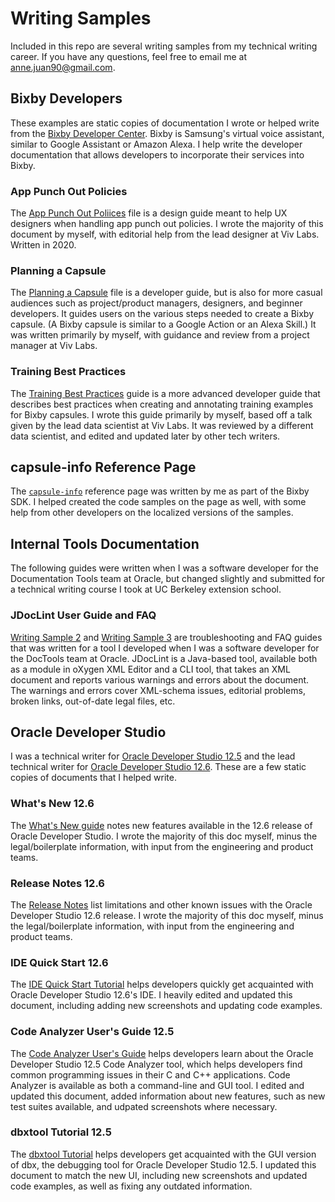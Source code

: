 # Writing Samples

Included in this repo are several writing samples from my technical writing career. If you have any questions, feel free to email me at <anne.juan90@gmail.com>.

## Bixby Developers 

These examples are static copies of documentation I wrote or helped write from the [Bixby Developer Center](https://bixbydevelopers.com/). Bixby is Samsung's virtual voice assistant, similar to Google Assistant or Amazon Alexa. I help write the developer documentation that allows developers to incorporate their services into Bixby.

### App Punch Out Policies

The [App Punch Out Poliices](https://github.com/annejuan90/writing_samples/blob/8d0b48b23ecafc3a4992a0a34b7e0242f6f12416/App%20Punch%20Out%20Policies%20_%20Bixby%20Developer%20Center.pdf) file is a design guide meant to help UX designers when handling app punch out policies. I wrote the majority of this document by myself, with editorial help from the lead designer at Viv Labs. Written in 2020.

### Planning a Capsule

The [Planning a Capsule](https://github.com/annejuan90/writing_samples/blob/8d0b48b23ecafc3a4992a0a34b7e0242f6f12416/Planning%20a%20Capsule%20_%20Bixby%20Developer%20Center.pdf) file is a developer guide, but is also for more casual audiences such as project/product managers, designers, and beginner developers. It guides users on the various steps needed to create a Bixby capsule. (A Bixby capsule is similar to a Google Action or an Alexa Skill.) It was written primarily by myself, with guidance and review from a project manager at Viv Labs.

### Training Best Practices

The [Training Best Practices](https://github.com/annejuan90/writing_samples/blob/8d0b48b23ecafc3a4992a0a34b7e0242f6f12416/Training%20Best%20Practices%20_%20Bixby%20Developer%20Center.pdf) guide is a more advanced developer guide that describes best practices when creating and annotating training examples for Bixby capsules. I wrote this guide primarily by myself, based off a talk given by the lead data scientist at Viv Labs. It was reviewed by a different data scientist, and edited and updated later by other tech writers.

## capsule-info Reference Page

The [`capsule-info`](https://github.com/annejuan90/writing_samples/blob/main/capsule-info%20_%20Bixby%20Developer%20Center.pdf) reference page was written by me as part of the Bixby SDK. I helped created the code samples on the page as well, with some help from other developers on the localized versions of the samples.

## Internal Tools Documentation

The following guides were written when I was a software developer for the Documentation Tools team at Oracle, but changed slightly and submitted for a technical writing course I took at UC Berkeley extension school.

### JDocLint User Guide and FAQ

[Writing Sample 2](https://github.com/annejuan90/writing_samples/blob/8d0b48b23ecafc3a4992a0a34b7e0242f6f12416/WritingSample2_AnneJuan.pdf) and [Writing Sample 3](https://github.com/annejuan90/writing_samples/blob/main/WritingSample3_AnneJuan.pdf) are troubleshooting and FAQ guides that was written for a tool I developed when I was a software developer for the DocTools team at Oracle. JDocLint is a Java-based tool, available both as a module in oXygen XML Editor and a CLI tool, that takes an XML document and reports various warnings and errors about the document. The warnings and errors cover XML-schema issues, editorial problems, broken links, out-of-date legal files, etc. 


## Oracle Developer Studio

I was a technical writer for [Oracle Developer Studio 12.5](https://docs.oracle.com/cd/E60778_01/) and the lead technical writer for [Oracle Developer Studio 12.6](https://docs.oracle.com/cd/E77782_01/). These are a few static copies of documents that I helped write. 

### What's New 12.6

The [What's New guide](https://github.com/annejuan90/writing_samples/blob/63d05d706d016bba1f4179a6591359367ef01561/ODS-12.6-WN.pdf) notes new features available in the 12.6 release of Oracle Developer Studio. I wrote the majority of this doc myself, minus the legal/boilerplate information, with input from the engineering and product teams.


### Release Notes 12.6

The [Release Notes](https://github.com/annejuan90/writing_samples/blob/63d05d706d016bba1f4179a6591359367ef01561/ODS-12.6-RN.pdf) list limitations and other known issues with the Oracle Developer Studio 12.6 release. I wrote the majority of this doc myself, minus the legal/boilerplate information, with input from the engineering and product teams.

### IDE Quick Start 12.6

The [IDE Quick Start Tutorial](https://github.com/annejuan90/writing_samples/blob/5d20bee2566f5720670ac3e6d37a3bf700ac5fc9/IDE-QS-12.6.pdf) helps developers quickly get acquainted with Oracle Developer Studio 12.6's IDE. I heavily edited and updated this document, including adding new screenshots and updating code examples.

### Code Analyzer User's Guide 12.5

The [Code Analyzer User's Guide](https://github.com/annejuan90/writing_samples/blob/5d20bee2566f5720670ac3e6d37a3bf700ac5fc9/CA-UG-12.5.pdf) helps developers learn about the Oracle Developer Studio 12.5 Code Analyzer tool, which helps developers find common programming issues in their C and C++ applications. Code Analyzer is available as both a command-line and GUI tool. I edited and updated this document, added information about new features, such as new test suites available, and udpated screenshots where necessary.

### dbxtool Tutorial 12.5

The [dbxtool Tutorial](https://github.com/annejuan90/writing_samples/blob/main/dbxtool-tutorial-12.5.pdf) helps developers get acquainted with the GUI version of dbx, the debugging tool for Oracle Developer Studio 12.5. I updated this document to match the new UI, including new screenshots and updated code examples, as well as fixing any outdated information.


